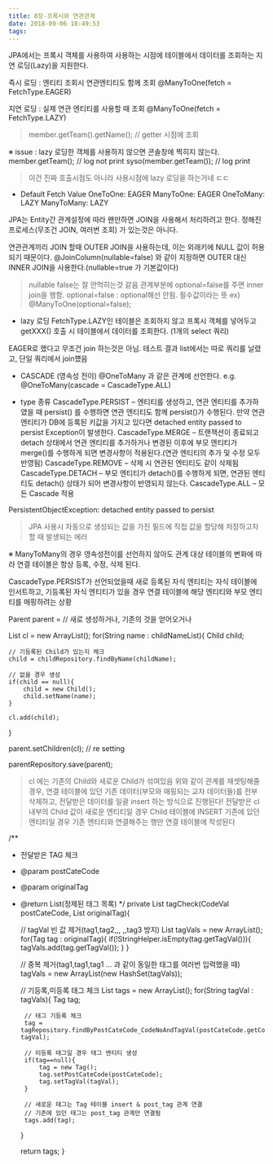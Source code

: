 ```yaml
---
title: 8장-프록시와 연관관계
date: 2018-09-06 18:49:53
tags:
---
```


JPA에서는 프록시 객체를 사용하여 사용하는 시점에 테이블에서 데이터를 조회하는 지연 로딩(Lazy)을 지원한다.

즉시 로딩 : 엔티티 조회시 연관엔티티도 함께 조회
@ManyToOne(fetch = FetchType.EAGER)

지연 로딩 : 실제 연관 엔티티를 사용할 때 조회
@ManyToOne(fetch = FetchType.LAZY)
> member.getTeam().getName(); // getter 시점에 조회

※ issue : lazy 로딩한 객체를 사용하지 않으면 콘솔창에 찍히지 않는다.
member.getTeam(); // log not print
syso(member.getTeam()); // log print
> 이건 진짜 호출시점도 아니라 사용시점에 lazy 로딩을 하는거네 ㄷㄷ

- Default Fetch Value
OneToOne: EAGER
ManyToOne: EAGER
OneToMany: LAZY
ManyToMany: LAZY

JPA는 Entity간 관계설정에 따라 왠만하면 JOIN을 사용해서 처리하려고 한다.
정해진 프로세스(무조건 JOIN, 여러번 조회) 가 있는것은 아니다.

연관관계끼리 JOIN 할때 OUTER JOIN을 사용하는데, 이는 외래키에 NULL 값이 허용되기 때문이다.
@JoinColumn(nullable=false) 와 같이 지정하면 OUTER 대신 INNER JOIN을 사용한다.(nullable=true 가 기본값이다)
> nullable false는 잘 안먹히는것 같음
관계부분에 optional=false를 주면 inner join을 행함. optional=false : optional해선 안됨. 필수값이라는 뜻
ex) @ManyToOne(optional=false);

- lazy 로딩
FetchType.LAZY인 테이블은 조회하지 않고 프록시 객체를 넣어두고
getXXX() 호출 시 테이블에서 데이터를 조회한다. (1개의 select 쿼리)

EAGER로 했다고 무조건 join 하는것은 아님.
테스트 결과 list에서는 따로 쿼리를 날렸고, 단일 쿼리에서 join헀음

- CASCADE (영속성 전이)
@OneToMany 과 같은 관계에 선언한다.
e.g. @OneToMany(cascade = CascadeType.ALL)

- type 종류
CascadeType.PERSIST – 엔티티를 생성하고, 연관 엔티티를 추가하였을 때 persist() 를 수행하면 연관 엔티티도 함께 persist()가 수행된다.  만약 연관 엔티티가 DB에 등록된 키값을 가지고 있다면 detached entity passed to persist Exception이 발생한다.
CascadeType.MERGE – 트랜잭션이 종료되고 detach 상태에서 연관 엔티티를 추가하거나 변경된 이후에 부모 엔티티가 merge()를 수행하게 되면 변경사항이 적용된다.(연관 엔티티의 추가 및 수정 모두 반영됨)
CascadeType.REMOVE – 삭제 시 연관된 엔티티도 같이 삭제됨
CascadeType.DETACH – 부모 엔티티가 detach()를 수행하게 되면, 연관된 엔티티도 detach() 상태가 되어 변경사항이 반영되지 않는다.
CascadeType.ALL – 모든 Cascade 적용

PersistentObjectException: detached entity passed to persist
> JPA 사용시 자동으로 생성되는 값을 가진 필드에 직접 값을 할당해 저장하고자 할 때 발생되는 에러

※ ManyToMany의 경우 영속성전이를 선언하지 않아도
관계 대상 테이블의 변화에 따라 연결 테이블은 항상 등록, 수정, 삭제 된다.

CascadeType.PERSIST가 선언되었을때 새로 등록된 자식 엔티티는 자식 테이블에 인서트하고,
기등록된 자식 엔티티가 있을 경우 연결 테이블에 해당 엔티티와 부모 엔티티를 매핑하려는  상황

Parent parent = // 새로 생성하거나, 기존의 것을 얻어오거나

List<Child> cl = new ArrayList<Child>();
for(String name : childNameList){
    Child child;

    // 기등록된 Child가 있는지 체크
    child = childRepository.findByName(childName);

    // 없을 경우 생성
    if(child == null){
        child = new Child();
        child.setName(name);
    }

    cl.add(child);
}

parent.setChildren(cl); // re setting

parentRepository.save(parent);

> cl 에는 기존의 Child와 새로운 Child가 섞여있음
위와 같이 관계를 재셋팅해줄 경우,
연결 테이블에 있던 기존 데이터(부모와 매핑되는 교차 데이터들)를 전부 삭제하고, 전달받은 데이터를 일괄 insert 하는 방식으로 진행된다!
전달받은 cl 내부의 Child 값이 새로운 엔티티일 경우 Child 테이블에 INSERT
기존에 있던 엔티티일 경우 기존 엔티티와 연결해주는 행만 연결 테이블에 작성된다

/**
 * 전달받은 TAG 체크
 * @param postCateCode
 * @param originalTag
 * @return List(정제된 태그 목록)
 */
private List<Tag> tagCheck(CodeVal postCateCode, List<Tag> originalTag){

    // tagVal 빈 값 제거(tag1,tag2,,, ,,tag3 방지)
    List<String> tagVals = new ArrayList<String>();
    for(Tag tag : originalTag){
        if(!StringHelper.isEmpty(tag.getTagVal())){
            tagVals.add(tag.getTagVal());
        }
    }

    // 중복 제거(tag1,tag1,tag1 ... 과 같이 동일한 태그를 여러번 입력했을 때)
    tagVals = new ArrayList<String>(new HashSet<String>(tagVals));

    // 기등록,미등록 태그 체크
    List<Tag> tags = new ArrayList<Tag>();
    for(String tagVal : tagVals){
        Tag tag;

        // 태그 기등록 체크
        tag = tagRepository.findByPostCateCode_CodeNoAndTagVal(postCateCode.getCodeNo(), tagVal);

        // 미등록 태그일 경우 태그 엔티티 생성
        if(tag==null){
            tag = new Tag();
            tag.setPostCateCode(postCateCode);
            tag.setTagVal(tagVal);
        }

        // 새로운 태그는 Tag 테이블 insert & post_tag 관계 연결
        // 기존에 있던 태그는 post_tag 관계만 연결됨
        tags.add(tag);
    }

    return tags;
}

<!-- more -->